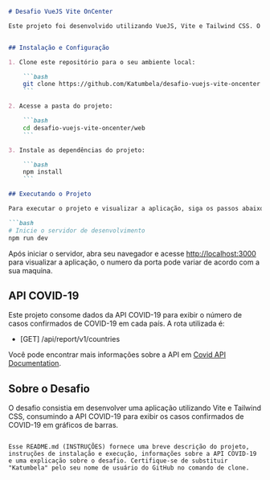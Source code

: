 
```markdown
# Desafio VueJS Vite OnCenter

Este projeto foi desenvolvido utilizando VueJS, Vite e Tailwind CSS. O objetivo é exibir gráficos de barras com o número de casos confirmados de COVID-19 em cada país, consumindo dados da API COVID-19.


## Instalação e Configuração

1. Clone este repositório para o seu ambiente local:

    ```bash
    git clone https://github.com/Katumbela/desafio-vuejs-vite-oncenter.git
    ```

2. Acesse a pasta do projeto:

    ```bash
    cd desafio-vuejs-vite-oncenter/web
    ```

3. Instale as dependências do projeto:

    ```bash
    npm install
    ```

## Executando o Projeto

Para executar o projeto e visualizar a aplicação, siga os passos abaixo:

```bash
# Inicie o servidor de desenvolvimento
npm run dev
```

Após iniciar o servidor, abra seu navegador e acesse [http://localhost:3000](http://localhost:3000) para visualizar a aplicação, o numero da porta pode variar de acordo com a sua maquina.

## API COVID-19

Este projeto consome dados da API COVID-19 para exibir o número de casos confirmados de COVID-19 em cada país. A rota utilizada é:

- [GET] /api/report/v1/countries

Você pode encontrar mais informações sobre a API em [Covid API Documentation](https://covid19-brazil-api-docs.vercel.app/#req_53a5a4926c534c59b36ffb08a667ed3a).

## Sobre o Desafio

O desafio consistia em desenvolver uma aplicação utilizando Vite e Tailwind CSS, consumindo a API COVID-19 para exibir os casos confirmados de COVID-19 em gráficos de barras.

```

Esse README.md (INSTRUÇÕES) fornece uma breve descrição do projeto, instruções de instalação e execução, informações sobre a API COVID-19 e uma explicação sobre o desafio. Certifique-se de substituir "Katumbela" pelo seu nome de usuário do GitHub no comando de clone.
